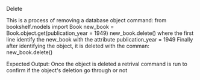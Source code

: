 
Delete 

This is a process of removing a database object 
command:
from bookshelf.models import Book
new_book = Book.object.get(publication_year = 1949)
new_book.delete()
where the first line identify the new_book with the attribute publication_year = 1949
Finally after identifying the object, it is deleted with the comman: new_book.delete()

Expected Output:
Once the object is deleted a retrival command is run to confirm if the object's deletion go through or not



